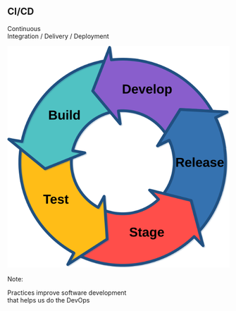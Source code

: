 ## CI/CD

Continuous<br/>Integration / Delivery / Deployment

![Continuous Integration](/img/cd.svg) <!-- .element: style="box-shadow:none;border:0;background-color:inherit;margin-top:0;height:8em;margin-bottom:-3em" -->

Note:

Practices improve software development<br/>
that helps us do the DevOps
